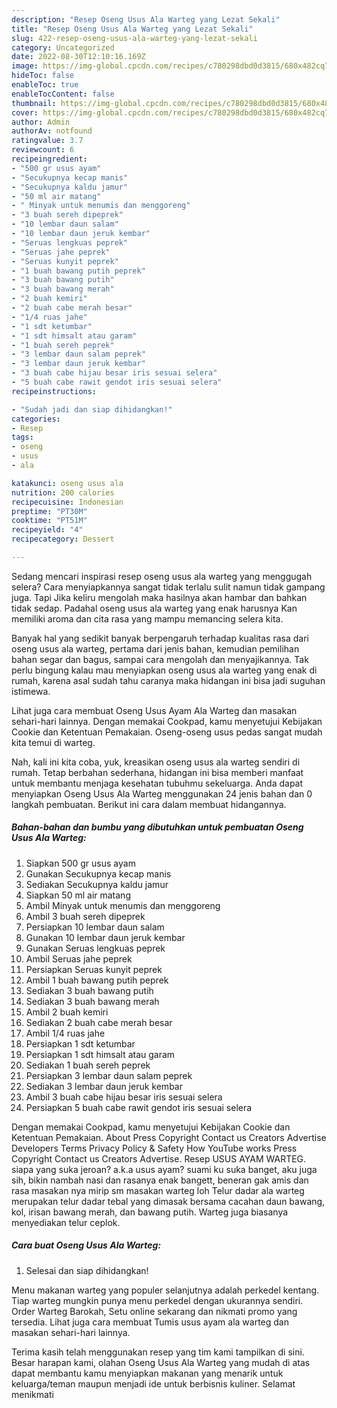 ```yaml
---
description: "Resep Oseng Usus Ala Warteg yang Lezat Sekali"
title: "Resep Oseng Usus Ala Warteg yang Lezat Sekali"
slug: 422-resep-oseng-usus-ala-warteg-yang-lezat-sekali
category: Uncategorized
date: 2022-08-30T12:10:16.169Z
image: https://img-global.cpcdn.com/recipes/c780298dbd0d3815/680x482cq70/oseng-usus-ala-warteg-foto-resep-utama.jpg
hideToc: false
enableToc: true
enableTocContent: false
thumbnail: https://img-global.cpcdn.com/recipes/c780298dbd0d3815/680x482cq70/oseng-usus-ala-warteg-foto-resep-utama.jpg
cover: https://img-global.cpcdn.com/recipes/c780298dbd0d3815/680x482cq70/oseng-usus-ala-warteg-foto-resep-utama.jpg
author: Admin
authorAv: notfound
ratingvalue: 3.7
reviewcount: 6
recipeingredient:
- "500 gr usus ayam"
- "Secukupnya kecap manis"
- "Secukupnya kaldu jamur"
- "50 ml air matang"
- " Minyak untuk menumis dan menggoreng"
- "3 buah sereh dipeprek"
- "10 lembar daun salam"
- "10 lembar daun jeruk kembar"
- "Seruas lengkuas peprek"
- "Seruas jahe peprek"
- "Seruas kunyit peprek"
- "1 buah bawang putih peprek"
- "3 buah bawang putih"
- "3 buah bawang merah"
- "2 buah kemiri"
- "2 buah cabe merah besar"
- "1/4 ruas jahe"
- "1 sdt ketumbar"
- "1 sdt himsalt atau garam"
- "1 buah sereh peprek"
- "3 lembar daun salam peprek"
- "3 lembar daun jeruk kembar"
- "3 buah cabe hijau besar iris sesuai selera"
- "5 buah cabe rawit gendot iris sesuai selera"
recipeinstructions:

- "Sudah jadi dan siap dihidangkan!"
categories:
- Resep
tags:
- oseng
- usus
- ala

katakunci: oseng usus ala 
nutrition: 200 calories
recipecuisine: Indonesian
preptime: "PT30M"
cooktime: "PT51M"
recipeyield: "4"
recipecategory: Dessert

---
```



Sedang mencari inspirasi resep oseng usus ala warteg yang menggugah selera? Cara menyiapkannya sangat tidak terlalu sulit namun tidak gampang juga. Tapi Jika keliru mengolah maka hasilnya akan hambar dan bahkan tidak sedap. Padahal oseng usus ala warteg yang enak harusnya Kan memiliki aroma dan cita rasa yang mampu memancing selera kita.


Banyak hal yang sedikit banyak berpengaruh terhadap kualitas rasa dari oseng usus ala warteg, pertama dari jenis bahan, kemudian pemilihan bahan segar dan bagus, sampai cara mengolah dan menyajikannya. Tak perlu bingung kalau mau menyiapkan oseng usus ala warteg yang enak di rumah, karena asal sudah tahu caranya maka hidangan ini bisa jadi suguhan istimewa.

Lihat juga cara membuat Oseng Usus Ayam Ala Warteg dan masakan sehari-hari lainnya. Dengan memakai Cookpad, kamu menyetujui Kebijakan Cookie dan Ketentuan Pemakaian. Oseng-oseng usus pedas sangat mudah kita temui di warteg.


Nah, kali ini kita coba, yuk, kreasikan oseng usus ala warteg sendiri di rumah. Tetap berbahan sederhana, hidangan ini bisa memberi manfaat untuk membantu menjaga kesehatan tubuhmu sekeluarga. Anda dapat menyiapkan Oseng Usus Ala Warteg menggunakan 24 jenis bahan dan 0 langkah pembuatan. Berikut ini cara dalam membuat hidangannya.

<!--inarticleads1-->

##### Bahan-bahan dan bumbu yang dibutuhkan untuk pembuatan Oseng Usus Ala Warteg:

1. Siapkan 500 gr usus ayam
1. Gunakan Secukupnya kecap manis
1. Sediakan Secukupnya kaldu jamur
1. Siapkan 50 ml air matang
1. Ambil  Minyak untuk menumis dan menggoreng
1. Ambil 3 buah sereh dipeprek
1. Persiapkan 10 lembar daun salam
1. Gunakan 10 lembar daun jeruk kembar
1. Gunakan Seruas lengkuas peprek
1. Ambil Seruas jahe peprek
1. Persiapkan Seruas kunyit peprek
1. Ambil 1 buah bawang putih peprek
1. Sediakan 3 buah bawang putih
1. Sediakan 3 buah bawang merah
1. Ambil 2 buah kemiri
1. Sediakan 2 buah cabe merah besar
1. Ambil 1/4 ruas jahe
1. Persiapkan 1 sdt ketumbar
1. Persiapkan 1 sdt himsalt atau garam
1. Sediakan 1 buah sereh peprek
1. Persiapkan 3 lembar daun salam peprek
1. Sediakan 3 lembar daun jeruk kembar
1. Ambil 3 buah cabe hijau besar iris sesuai selera
1. Persiapkan 5 buah cabe rawit gendot iris sesuai selera


Dengan memakai Cookpad, kamu menyetujui Kebijakan Cookie dan Ketentuan Pemakaian. About Press Copyright Contact us Creators Advertise Developers Terms Privacy Policy &amp; Safety How YouTube works Press Copyright Contact us Creators Advertise. Resep USUS AYAM WARTEG. siapa yang suka jeroan? a.k.a usus ayam? suami ku suka banget, aku juga sih, bikin nambah nasi dan rasanya enak bangett, beneran gak amis dan rasa masakan nya mirip sm masakan warteg loh Telur dadar ala warteg merupakan telur dadar tebal yang dimasak bersama cacahan daun bawang, kol, irisan bawang merah, dan bawang putih. Warteg juga biasanya menyediakan telur ceplok. 

<!--inarticleads2-->

##### Cara buat Oseng Usus Ala Warteg:


1. Selesai dan siap dihidangkan!

Menu makanan warteg yang populer selanjutnya adalah perkedel kentang. Tiap warteg mungkin punya menu perkedel dengan ukurannya sendiri. Order Warteg Barokah, Setu online sekarang dan nikmati promo yang tersedia. Lihat juga cara membuat Tumis usus ayam ala warteg dan masakan sehari-hari lainnya. 

Terima kasih telah menggunakan resep yang tim kami tampilkan di sini. Besar harapan kami, olahan Oseng Usus Ala Warteg yang mudah di atas dapat membantu kamu menyiapkan makanan yang menarik untuk keluarga/teman maupun menjadi ide untuk berbisnis kuliner. Selamat menikmati
